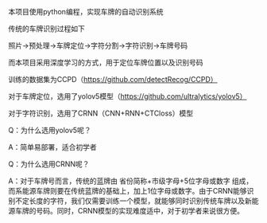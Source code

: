 本项目使用python编程，实现车牌的自动识别系统

传统的车牌识别过程如下

照片->预处理->车牌定位->字符分割->字符识别->车牌号码

而本项目采用深度学习的方式，用于定位车牌位置以及识别号码

训练的数据集为CCPD（https://github.com/detectRecog/CCPD）

对于车牌定位，选用了yolov5模型（https://github.com/ultralytics/yolov5）

对于字符识别，选用了CRNN（CNN+RNN+CTCloss）模型




Q：为什么选用yolov5呢？

A：简单易部署，适合初学者

Q：为什么选用CRNN呢？

A：对于车牌号而言，传统的蓝牌由 省份简称+市级字母+5位字母或数字 组成，而系能源车牌则要在传统蓝牌的基础上，加上1位字母或数字。由于CRNN能够识别不定长度的字符，我们仅需要训练一个模型，就能够同时识别传统车牌以及新能源车牌的号码。同时，CRNN模型的实现难度适中，对于初学者来说很方便。
